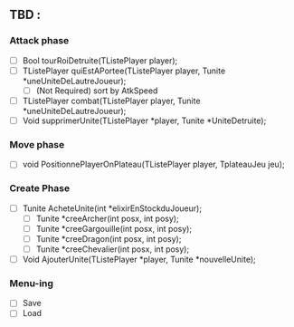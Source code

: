## TBD :

### Attack phase
 - [ ] Bool tourRoiDetruite(TListePlayer player);
 - [ ] TListePlayer quiEstAPortee(TListePlayer player, Tunite *uneUniteDeLautreJoueur);
   - [ ] (Not Required) sort by AtkSpeed
 - [ ] TListePlayer combat(TListePlayer player, Tunite *uneUniteDeLautreJoueur);
 - [ ] Void supprimerUnite(TListePlayer *player, Tunite *UniteDetruite);

### Move phase
 - [ ] void PositionnePlayerOnPlateau(TListePlayer player, TplateauJeu jeu);

### Create Phase
 - [ ] Tunite AcheteUnite(int *elixirEnStockduJoueur);
   - [ ] Tunite *creeArcher(int posx, int posy);
   - [ ] Tunite *creeGargouille(int posx, int posy);
   - [ ] Tunite *creeDragon(int posx, int posy);
   - [ ] Tunite *creeChevalier(int posx, int posy);
 - [ ] Void AjouterUnite(TListePlayer *player, Tunite *nouvelleUnite);

### Menu-ing
 - [ ] Save
 - [ ] Load
